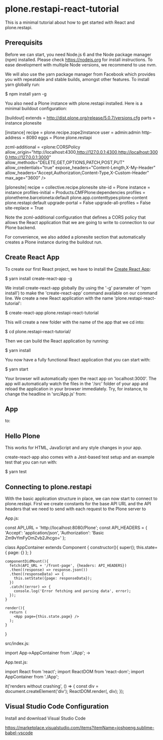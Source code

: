plone.restapi-react-tutorial
============================

This is a minimal tutorial about how to get started with React and plone.restapi.

Prerequisits
------------

Before we can start, you need Node.js 6 and the Node package manager (npm) installed. Please check https://nodejs.org for install instructions.
To ease development with multiple Node versions, we recommend to use nvm.

We will also use the yarn package manager from Facebook which provides you with repeatable and stable builds, amongst other features. To install yarn globally run:

  $ npm install yarn -g

You also need a Plone instance with plone.restapi installed. Here is a minimal buildout configuration:

  [buildout]
  extends = http://dist.plone.org/release/5.0.7/versions.cfg
  parts = instance
          plonesite

  [instance]
  recipe = plone.recipe.zope2instance
  user = admin:admin
  http-address = 8080
  eggs =
      Plone
      plone.restapi

  zcml-additional =
    <configure xmlns="http://namespaces.zope.org/zope"
              xmlns:plone="http://namespaces.plone.org/plone">
    <plone:CORSPolicy
      allow_origin="http://localhost:4300,http://127.0.0.1:4300,http://localhost:3000,http://127.0.0.1:3000"
      allow_methods="DELETE,GET,OPTIONS,PATCH,POST,PUT"
      allow_credentials="true"
      expose_headers="Content-Length,X-My-Header"
      allow_headers="Accept,Authorization,Content-Type,X-Custom-Header"
      max_age="3600"
      />
    </configure>

  [plonesite]
  recipe = collective.recipe.plonesite
  site-id = Plone
  instance = instance
  profiles-initial = Products.CMFPlone:dependencies
  profiles =
      plonetheme.barceloneta:default
      plone.app.contenttypes:plone-content
      plone.restapi:default
  upgrade-portal = False
  upgrade-all-profiles = False
  site-replace = True

Note the zcml-additional configuration that defines a CORS policy that allows the React application that we are going to write to connection to our Plone backend.

For convenience, we also added a plonesite section that automatically creates a Plone instance during the buildout run.


Create React App
----------------

To create our first React project, we have to install the [Create React App](https://github.com/facebookincubator/create-react-app):

  $ yarn install create-react-app -g

We install create-react-app globally (by using the '-g' paramater of 'npm install') to make the 'create-react-app' command available on our command line.
We create a new React application with the name 'plone.restapi-react-tutorial':

  $ create-react-app plone.restapi-react-tutorial

This will create a new folder with the name of the app that we cd into:

  $ cd plone.restapi-react-tutorial/

Then we can build the React application by running:

  $ yarn install

You now have a fully functional React application that you can start with:

  $ yarn start

Your browser will automatically open the react app on 'localhost:3000'. 
The app will automatically watch the files in the '/src' folder of your app and reload the application in your browser immediately.
Try, for instance, to change the headline in 'src/App.js' from:

  <h2>App</h2>

to:

  <h2>Hello Plone</h2>

This works for HTML, JavaScript and any style changes in your app.

create-react-app also comes with a Jest-based test setup and an example test that you can run with:

  $ yarn test

Connecting to plone.restapi
---------------------------

With the basic application structure in place, we can now start to connect to plone.restapi. First we create constants for the base API URL and the API headers that we need to send with each request to the Plone server to 

App.js:

  const API_URL = 'http://localhost:8080/Plone';
  const API_HEADERS = {
    'Accept': 'application/json',
    'Authorization': 'Basic Zm9vYmFyOmZvb2Jhcgo='
  };


  class AppContainer extends Component {
    constructor(){
      super();
      this.state={
        page: {}
      };
    }

    componentDidMount(){
      fetch(API_URL + '/front-page', {headers: API_HEADERS})
      .then((response) => response.json())
      .then((responseData) => {
        this.setState({page: responseData});
      })
      .catch((error) => {
        console.log('Error fetching and parsing data', error);
      });
    }

    render(){
      return (
        <App page={this.state.page} />
      );
    }
  }

src/index.js:

  import App->AppContainer from './App';
  <App /> -> <AppContainer />

App.test.js:

  import React from 'react';
  import ReactDOM from 'react-dom';
  import AppContainer from './App';

  it('renders without crashing', () => {
    const div = document.createElement('div');
    ReactDOM.render(<AppContainer />, div);
  });

Visual Studio Code Configuration
--------------------------------

Install and download Visual Studio Code 

https://marketplace.visualstudio.com/items?itemName=joshpeng.sublime-babel-vscode

